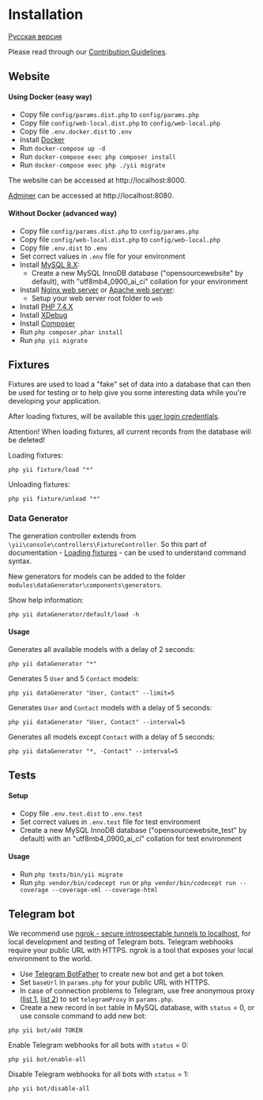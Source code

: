 # Installation

[Русская версия](INSTALL.ru.md)

Please read through our [Contribution Guidelines](CONTRIBUTING.md).

## Website

#### Using Docker (easy way)

- Copy file `config/params.dist.php` to `config/params.php`
- Copy file `config/web-local.dist.php` to `config/web-local.php`
- Copy file `.env.docker.dist` to `.env`
- Install [Docker](https://www.docker.com)
- Run `docker-compose up -d`
- Run `docker-compose exec php composer install`
- Run `docker-compose exec php ./yii migrate`

The website can be accessed at http://localhost:8000.

[Adminer](https://www.adminer.org) can be accessed at http://localhost:8080.

#### Without Docker (advanced way)

- Copy file `config/params.dist.php` to `config/params.php`
- Copy file `config/web-local.dist.php` to `config/web-local.php`
- Copy file `.env.dist` to `.env`
- Set correct values in `.env` file for your environment
- Install [MySQL 8.X](https://www.mysql.com):
  - Create a new MySQL InnoDB database ("opensourcewebsite" by default), with "utf8mb4_0900_ai_ci" collation for your environment
- Install [Nginx web server](https://nginx.org) or [Apache web server](https://httpd.apache.org):
  - Setup your web server root folder to `web`
- Install [PHP 7.4.X](https://www.php.net)
- Install [XDebug](https://xdebug.org)
- Install [Composer](https://getcomposer.org)
- Run `php composer.phar install`
- Run `php yii migrate`

## Fixtures

Fixtures are used to load a "fake" set of data into a database that can then be used for testing or to help give you some interesting data while you're developing your application.

After loading fixtures, will be available this [user login credentials](tests/fixtures/data/user.php).

Attention! When loading fixtures, all current records from the database will be deleted!

Loading fixtures:
```
php yii fixture/load "*"
```

Unloading fixtures:
```
php yii fixture/unload "*"
```

### Data Generator

The generation controller extends from `\yii\console\controllers\FixtureController`. So this part of documentation - [Loading fixtures](https://www.yiiframework.com/doc/guide/2.0/en/test-fixtures#loading-fixtures) - can be used to understand command syntax.

New generators for models can be added to the folder `modules\dataGenerator\components\generators`.

Show help information:
```
php yii dataGenerator/default/load -h
```

#### Usage

Generates all available models with a delay of 2 seconds:
```
php yii dataGenerator "*"
```

Generates 5 `User` and 5 `Contact` models:
```
php yii dataGenerator "User, Contact" --limit=5
```

Generates `User` and `Contact` models with a delay of 5 seconds:
```
php yii dataGenerator "User, Contact" --interval=5
```

Generates all models except `Contact` with a delay of 5 seconds:
```
php yii dataGenerator "*, -Contact" --interval=5
```

## Tests

#### Setup

- Copy file `.env.test.dist` to `.env.test`
- Set correct values in `.env.test` file for test environment
- Create a new MySQL InnoDB database ("opensourcewebsite_test" by default) with an "utf8mb4_0900_ai_ci" collation for test environment

#### Usage

- Run `php tests/bin/yii migrate`
- Run `php vendor/bin/codecept run` or `php vendor/bin/codecept run --coverage --coverage-xml --coverage-html`

## Telegram bot

We recommend use [ngrok - secure introspectable tunnels to localhost](https://ngrok.com), for local development and testing of Telegram bots. Telegram webhooks require your public URL with HTTPS. ngrok is a tool that exposes your local environment to the world.

- Use [Telegram BotFather](https://t.me/BotFather) to create new bot and get a bot token.
- Set `baseUrl` in `params.php` for your public URL with HTTPS.
- In case of connection problems to Telegram, use free anonymous proxy ([list 1](https://www.firexproxy.com/en), [list 2](https://mtpro.xyz/socks5)) to set `telegramProxy` in `params.php`.
- Create a new record in `bot` table in MySQL database, with `status` = 0, or use console command to add new bot:
```
php yii bot/add TOKEN
```

Enable Telegram webhooks for all bots with `status` = 0:
```
php yii bot/enable-all
```

Disable Telegram webhooks for all bots with `status` = 1:
```
php yii bot/disable-all
```
